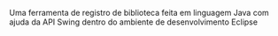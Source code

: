 Uma ferramenta de registro de biblioteca feita em linguagem Java com ajuda da API Swing dentro do ambiente de desenvolvimento Eclipse
